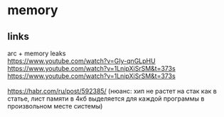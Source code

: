 # memory



## links

arc + memory leaks \
https://www.youtube.com/watch?v=GIy-qnGLpHU \
https://www.youtube.com/watch?v=1LnipXiSrSM&t=373s \
https://www.youtube.com/watch?v=1LnipXiSrSM&t=373s \
\
https://habr.com/ru/post/592385/ (нюанс: хип не растет на стак как в статье, лист памяти в 4кб выделяется для каждой программы в произвольном месте системы)

